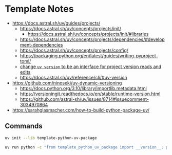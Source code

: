 # Template Notes

- https://docs.astral.sh/uv/guides/projects/
  - https://docs.astral.sh/uv/concepts/projects/init/
    - https://docs.astral.sh/uv/concepts/projects/init/#libraries
  - https://docs.astral.sh/uv/concepts/projects/dependencies/#development-dependencies
  - https://docs.astral.sh/uv/concepts/projects/config/
  - https://packaging.python.org/en/latest/guides/writing-pyproject-toml/
  - [change `uv version` to be an interface for project version reads and edits](https://github.com/astral-sh/uv/pull/12349)
  - https://docs.astral.sh/uv/reference/cli/#uv-version
- https://github.com/ninoseki/uv-dynamic-versioning
  - https://docs.python.org/3.10/library/importlib.metadata.html
  - https://versioningit.readthedocs.io/en/stable/runtime-version.html
  - https://github.com/astral-sh/uv/issues/8714#issuecomment-3034970864
- https://sarahglasmacher.com/how-to-build-python-package-uv/

## Commands

```bash
uv init --lib template-python-uv-package
```

```bash
uv run python -c "from template_python_uv_package import __version__; print(__version__)"
```
